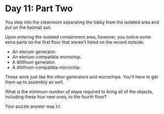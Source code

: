 # Day 11: Part Two

You step into the cleanroom separating the lobby from the isolated area
and put on the hazmat suit.

Upon entering the isolated containment area, however, you notice some
extra parts on the first floor that weren't listed on the record
outside:

-   An elerium generator.
-   An elerium-compatible microchip.
-   A dilithium generator.
-   A dilithium-compatible microchip.

These work just like the other generators and microchips. You'll have to
get them up to assembly as well.

What is the *minimum number of steps* required to bring all of the
objects, including these four new ones, to the fourth floor?

Your puzzle answer was `57`.
